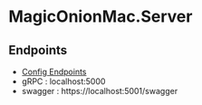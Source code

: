 # MagicOnionMac.Server

## Endpoints
- [Config Endpoints](./appsettings.json)
- gRPC : localhost:5000
- swagger : https://localhost:5001/swagger